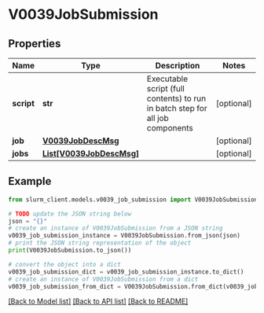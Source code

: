 # V0039JobSubmission


## Properties

Name | Type | Description | Notes
------------ | ------------- | ------------- | -------------
**script** | **str** | Executable script (full contents) to run in batch step for all job components | [optional] 
**job** | [**V0039JobDescMsg**](V0039JobDescMsg.md) |  | [optional] 
**jobs** | [**List[V0039JobDescMsg]**](V0039JobDescMsg.md) |  | [optional] 

## Example

```python
from slurm_client.models.v0039_job_submission import V0039JobSubmission

# TODO update the JSON string below
json = "{}"
# create an instance of V0039JobSubmission from a JSON string
v0039_job_submission_instance = V0039JobSubmission.from_json(json)
# print the JSON string representation of the object
print(V0039JobSubmission.to_json())

# convert the object into a dict
v0039_job_submission_dict = v0039_job_submission_instance.to_dict()
# create an instance of V0039JobSubmission from a dict
v0039_job_submission_from_dict = V0039JobSubmission.from_dict(v0039_job_submission_dict)
```
[[Back to Model list]](../README.md#documentation-for-models) [[Back to API list]](../README.md#documentation-for-api-endpoints) [[Back to README]](../README.md)


